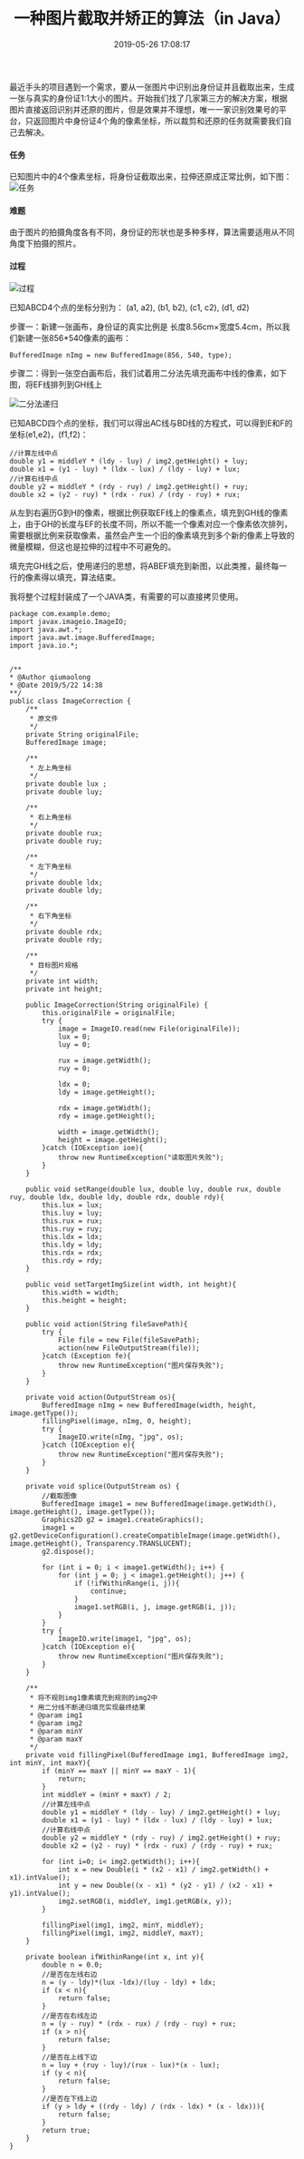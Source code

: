 ﻿---
title: 一种图片截取并矫正的算法（in Java）
date: 2019-05-26 17:08:17
tags:
- 算法
- Java
- 图像处理
categories:
- 技术
---
最近手头的项目遇到一个需求，要从一张图片中识别出身份证并且截取出来，生成一张与真实的身份证1:1大小的图片。开始我们找了几家第三方的解决方案，根据图片直接返回识别并还原的图片，但是效果并不理想，唯一一家识别效果号的平台，只返回图片中身份证4个角的像素坐标，所以裁剪和还原的任务就需要我们自己去解决。

#### 任务

已知图片中的4个像素坐标，将身份证截取出来，拉伸还原成正常比例，如下图：
![任务](/images/20190526/1.png)

#### 难题

由于图片的拍摄角度各有不同，身份证的形状也是多种多样，算法需要适用从不同角度下拍摄的照片。

#### 过程

![过程](/images/20190526/2.png)

已知ABCD4个点的坐标分别为： (a1, a2), (b1, b2), (c1, c2), (d1, d2)

步骤一：新建一张画布，身份证的真实比例是 长度8.56cm×宽度5.4cm，所以我们新建一张856*540像素的画布：

```
BufferedImage nImg = new BufferedImage(856, 540, type);
```

步骤二：得到一张空白画布后，我们试着用二分法先填充画布中线的像素，如下图，将EF线排列到GH线上

![二分法递归](/images/20190526/3.png)

已知ABCD四个点的坐标，我们可以得出AC线与BD线的方程式，可以得到E和F的坐标(e1,e2)，(f1,f2)：

```
//计算左线中点
double y1 = middleY * (ldy - luy) / img2.getHeight() + luy;
double x1 = (y1 - luy) * (ldx - lux) / (ldy - luy) + lux;
//计算右线中点
double y2 = middleY * (rdy - ruy) / img2.getHeight() + ruy;
double x2 = (y2 - ruy) * (rdx - rux) / (rdy - ruy) + rux;

```
从左到右遍历G到H的像素，根据比例获取EF线上的像素点，填充到GH线的像素上，由于GH的长度与EF的长度不同，所以不能一个像素对应一个像素依次排列，需要根据比例来获取像素，虽然会产生一个旧的像素填充到多个新的像素上导致的微量模糊，但这也是拉伸的过程中不可避免的。

填充完GH线之后，使用递归的思想，将ABEF填充到新图，以此类推，最终每一行的像素得以填充，算法结束。

我将整个过程封装成了一个JAVA类，有需要的可以直接拷贝使用。

```
package com.example.demo;
import javax.imageio.ImageIO;
import java.awt.*;
import java.awt.image.BufferedImage;
import java.io.*;


/**
* @Author qiumaolong
* @Date 2019/5/22 14:38
**/
public class ImageCorrection {
    /**
     * 原文件
     */
    private String originalFile;
    BufferedImage image;

    /**
     * 左上角坐标
     */
    private double lux ;
    private double luy;

    /**
     * 右上角坐标
     */
    private double rux;
    private double ruy;

    /**
     * 左下角坐标
     */
    private double ldx;
    private double ldy;

    /**
     * 右下角坐标
     */
    private double rdx;
    private double rdy;

    /**
     * 目标图片规格
     */
    private int width;
    private int height;

    public ImageCorrection(String originalFile) {
        this.originalFile = originalFile;
        try {
            image = ImageIO.read(new File(originalFile));
            lux = 0;
            luy = 0;

            rux = image.getWidth();
            ruy = 0;

            ldx = 0;
            ldy = image.getHeight();

            rdx = image.getWidth();
            rdy = image.getHeight();

            width = image.getWidth();
            height = image.getHeight();
        }catch (IOException ioe){
            throw new RuntimeException("读取图片失败");
        }
    }

    public void setRange(double lux, double luy, double rux, double ruy, double ldx, double ldy, double rdx, double rdy){
        this.lux = lux;
        this.luy = luy;
        this.rux = rux;
        this.ruy = ruy;
        this.ldx = ldx;
        this.ldy = ldy;
        this.rdx = rdx;
        this.rdy = rdy;
    }

    public void setTargetImgSize(int width, int height){
        this.width = width;
        this.height = height;
    }

    public void action(String fileSavePath){
        try {
            File file = new File(fileSavePath);
            action(new FileOutputStream(file));
        }catch (Exception fe){
            throw new RuntimeException("图片保存失败");
        }
    }

    private void action(OutputStream os){
        BufferedImage nImg = new BufferedImage(width, height, image.getType());
        fillingPixel(image, nImg, 0, height);
        try {
            ImageIO.write(nImg, "jpg", os);
        }catch (IOException e){
            throw new RuntimeException("图片保存失败");
        }
    }

    private void splice(OutputStream os) {
        //截取图像
        BufferedImage image1 = new BufferedImage(image.getWidth(), image.getHeight(), image.getType());
        Graphics2D g2 = image1.createGraphics();
        image1 = g2.getDeviceConfiguration().createCompatibleImage(image.getWidth(), image.getHeight(), Transparency.TRANSLUCENT);
        g2.dispose();

        for (int i = 0; i < image1.getWidth(); i++) {
            for (int j = 0; j < image1.getHeight(); j++) {
                if (!ifWithinRange(i, j)){
                    continue;
                }
                image1.setRGB(i, j, image.getRGB(i, j));
            }
        }
        try {
            ImageIO.write(image1, "jpg", os);
        }catch (IOException e){
            throw new RuntimeException("图片保存失败");
        }
    }

    /**
     * 将不规则img1像素填充到规则的img2中
     * 用二分线不断递归填充实现最终结果
     * @param img1
     * @param img2
     * @param minY
     * @param maxY
     */
    private void fillingPixel(BufferedImage img1, BufferedImage img2, int minY, int maxY){
        if (minY == maxY || minY == maxY - 1){
            return;
        }
        int middleY = (minY + maxY) / 2;
        //计算左线中点
        double y1 = middleY * (ldy - luy) / img2.getHeight() + luy;
        double x1 = (y1 - luy) * (ldx - lux) / (ldy - luy) + lux;
        //计算右线中点
        double y2 = middleY * (rdy - ruy) / img2.getHeight() + ruy;
        double x2 = (y2 - ruy) * (rdx - rux) / (rdy - ruy) + rux;

        for (int i=0; i< img2.getWidth(); i++){
            int x = new Double(i * (x2 - x1) / img2.getWidth() + x1).intValue();
            int y = new Double((x - x1) * (y2 - y1) / (x2 - x1) + y1).intValue();
            img2.setRGB(i, middleY, img1.getRGB(x, y));
        }

        fillingPixel(img1, img2, minY, middleY);
        fillingPixel(img1, img2, middleY, maxY);
    }

    private boolean ifWithinRange(int x, int y){
        double n = 0.0;
        //是否在左线右边
        n = (y - ldy)*(lux -ldx)/(luy - ldy) + ldx;
        if (x < n){
            return false;
        }
        //是否在右线左边
        n = (y - ruy) * (rdx - rux) / (rdy - ruy) + rux;
        if (x > n){
            return false;
        }
        //是否在上线下边
        n = luy + (ruy - luy)/(rux - lux)*(x - lux);
        if (y < n){
            return false;
        }
        //是否在下线上边
        if (y > ldy + ((rdy - ldy) / (rdx - ldx) * (x - ldx))){
            return false;
        }
        return true;
    }
}
```